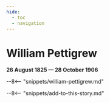 ```yaml
---
hide:
  - toc
  - navigation 
---
```


# William Pettigrew

**26 August 1825 — 28 October 1906**

--8<-- "snippets/william-pettigrew.md"

--8<-- "snippets/add-to-this-story.md"